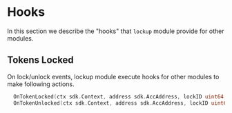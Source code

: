 <!--
order: 6
-->

# Hooks

In this section we describe the "hooks" that `lockup` module provide for other modules.

## Tokens Locked

On lock/unlock events, lockup module execute hooks for other modules to make following actions.

```go
  OnTokenLocked(ctx sdk.Context, address sdk.AccAddress, lockID uint64, amount sdk.Coins, lockDuration time.Duration, unlockTime time.Time)
  OnTokenUnlocked(ctx sdk.Context, address sdk.AccAddress, lockID uint64, amount sdk.Coins, lockDuration time.Duration, unlockTime time.Time)
```
